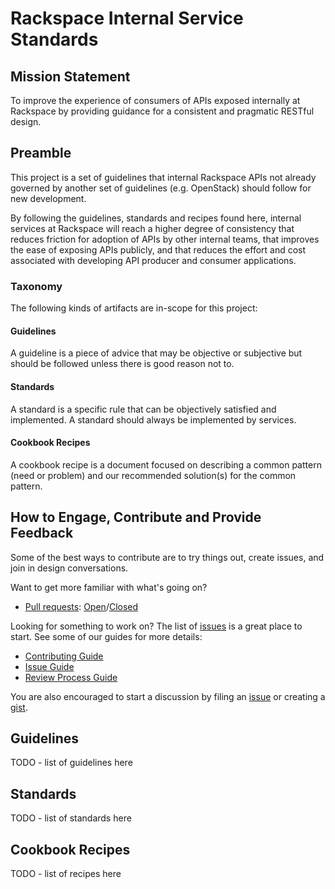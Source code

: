 # Rackspace Internal Service Standards

## Mission Statement

To improve the experience of consumers of APIs exposed internally at Rackspace by providing guidance for a consistent and pragmatic RESTful design.

## Preamble

This project is a set of guidelines that internal Rackspace APIs not already governed by another set of guidelines (e.g. OpenStack) should follow for new development.

By following the guidelines, standards and recipes found here, internal services at Rackspace will reach a higher degree of consistency that reduces friction for adoption of APIs by other internal teams, that improves the ease of exposing APIs publicly, and that reduces the effort and cost associated with developing API producer and consumer applications.

### Taxonomy

The following kinds of artifacts are in-scope for this project:

#### Guidelines

A guideline is a piece of advice that may be objective or subjective but should be followed unless there is good reason not to.

#### Standards

A standard is a specific rule that can be objectively satisfied and implemented. A standard should always be implemented by services.

#### Cookbook Recipes

A cookbook recipe is a document focused on describing a common pattern (need or problem) and our recommended solution(s) for the common pattern.

## How to Engage, Contribute and Provide Feedback

Some of the best ways to contribute are to try things out, create issues, and join in design conversations.

Want to get more familiar with what's going on?

* [Pull requests](https://github.com/rackerlabs/riss/pulls): [Open](https://github.com/rackerlabs/riss/pulls?q=is%3Aopen+is%3Apr)/[Closed](https://github.com/rackerlabs/riss/pulls?q=is%3Apr+is%3Aclosed)

Looking for something to work on? The list of [issues](https://github.com/rackerlabs/riss/issues) is a great place to start. See some of our guides for more details:

* [Contributing Guide](https://github.com/rackerlabs/riss/wiki/Contributing)
* [Issue Guide](https://github.com/rackerlabs/riss/Issue-Guide)
* [Review Process Guide](https://github.com/rackerlabs/riss/Review-Process)

You are also encouraged to start a discussion by filing an [issue](https://guides.github.com/features/issues/) or creating a [gist](https://help.github.com/articles/about-gists/).

## Guidelines

TODO - list of guidelines here

## Standards

TODO - list of standards here

## Cookbook Recipes

TODO - list of recipes here
